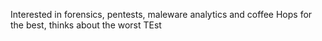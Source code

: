 Interested in forensics, pentests, maleware analytics and coffee
Hops for the best, thinks about the worst
TEst

<!---
LetsChaos/LetsChaos is a ✨ special ✨ repository because its `README.md` (this file) appears on your GitHub profile.
You can click the Preview link to take a look at your changes.
--->

